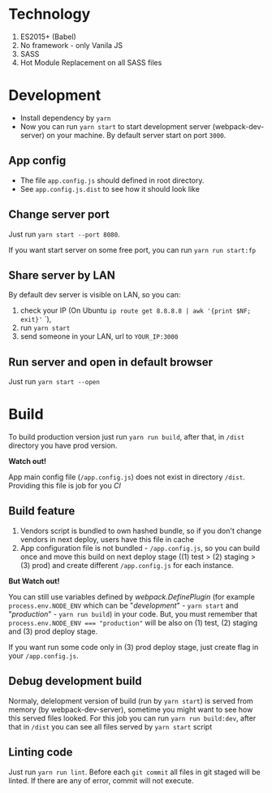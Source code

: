 # Technology

1. ES2015+ (Babel)
2. No framework - only Vanila JS
3. SASS
4. Hot Module Replacement on all SASS files

# Development

- Install dependency by `yarn`
- Now you can run `yarn start` to start development server (webpack-dev-server) on your machine.
  By default server start on port `3000`.

## App config

- The file `app.config.js` should defined in root directory.
- See `app.config.js.dist` to see how it should look like

## Change server port

Just run `yarn start --port 8080`.

If you want start server on some free port, you can run `yarn run start:fp`

## Share server by LAN

By default dev server is visible on LAN, so you can:

1. check your IP (On Ubuntu `ip route get 8.8.8.8 | awk '{print $NF; exit}'`
   `),
1. run `yarn start`
1. send someone in your LAN, url to `YOUR_IP:3000`

## Run server and open in default browser

Just run `yarn start --open`

# Build

To build production version just run `yarn run build`, after that,
in `/dist` directory you have prod version.

**Watch out!**

App main config file (`/app.config.js`) does not exist in directory `/dist`.
Providing this file is job for you _CI_

## Build feature

1. Vendors script is bundled to own hashed bundle, so if you don't change vendors in next deploy,
   users have this file in cache
1. App configuration file is not bundled - `/app.config.js`, so you can build once and move this build
   on next deploy stage ((1) test > (2) staging > (3) prod) and create different `/app.config.js` for each instance.

**But Watch out!**

You can still use variables defined by _webpack.DefinePlugin_
(for example `process.env.NODE_ENV` which can be "_development_" - `yarn start` and "_production_" - `yarn run build`)
in your code. But, you must remember that `process.env.NODE_ENV === "production"` will be also on
(1) test, (2) staging and (3) prod deploy stage.

If you want run some code only in (3) prod deploy stage, just create flag in your `/app.config.js`.

## Debug development build

Normaly, delelopment version of build (run by `yarn start`) is served from memory (by webpack-dev-server),
sometime you might want to see how this served files looked. For this job you can run `yarn run build:dev`, after that
in `/dist` you can see all files served by `yarn start` script

## Linting code

Just run `yarn run lint`. Before each `git commit` all files in git staged will be linted.
If there are any of error, commit will not execute.
